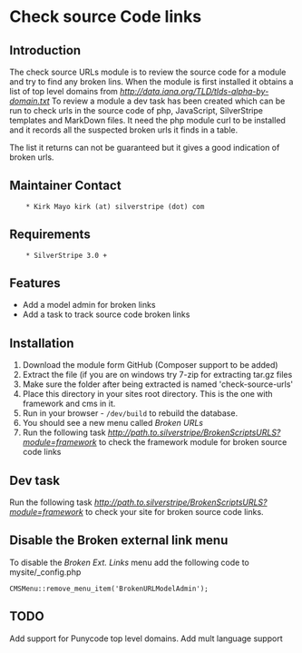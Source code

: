 # Check source Code links

## Introduction

The check source URLs module is to review the source code for a module and try to find any broken lins.
When the module is first installed it obtains a list of top level domains from
*http://data.iana.org/TLD/tlds-alpha-by-domain.txt* 
To review a module a dev task has been created which can be run to check urls in the source code of
php, JavaScript, SilverStripe templates and MarkDown files.
It need the php module curl to be installed and it records all the suspected broken urls it finds in a table.

The list it returns can not be guaranteed but it gives a good indication of broken urls.

## Maintainer Contact

        * Kirk Mayo kirk (at) silverstripe (dot) com

## Requirements

        * SilverStripe 3.0 +

## Features

* Add a model admin for broken links
* Add a task to track source code broken links

## Installation

 1. Download the module form GitHub (Composer support to be added)
 2. Extract the file (if you are on windows try 7-zip for extracting tar.gz files
 3. Make sure the folder after being extracted is named 'check-source-urls'
 4. Place this directory in your sites root directory. This is the one with framework and cms in it.
 5. Run in your browser - `/dev/build` to rebuild the database.
 6. You should see a new menu called *Broken URLs*
 7. Run the following task *http://path.to.silverstripe/BrokenScriptsURLS?module=framework* to check 
 the framework module for broken source code links

## Dev task ##

Run the following task *http://path.to.silverstripe/BrokenScriptsURLS?module=framework* to check your site for 
broken source code links.

## Disable the Broken external link menu

To disable the *Broken Ext. Links* menu add the following code to mysite/_config.php

`CMSMenu::remove_menu_item('BrokenURLModelAdmin');`

## TODO ##

Add support for Punycode top level domains.
Add mult language support
